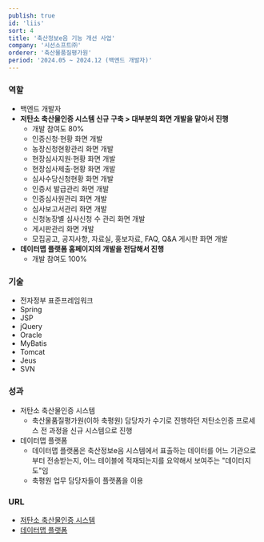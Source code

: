 ```yaml
---
publish: true
id: 'liis'
sort: 4
title: '축산정보e음 기능 개선 사업'
company: '시선소프트㈜'
orderer: '축산물품질평가원'
period: '2024.05 ~ 2024.12 (백엔드 개발자)'
---
```


### 역할

- 백엔드 개발자
- **저탄소 축산물인증 시스템 신규 구축 > 대부분의 화면 개발을 맡아서 진행**
  - 개발 참여도 80%
  - 인증신청&middot;현황 화면 개발
  - 농장신청현황관리 화면 개발
  - 현장심사지원&middot;현황 화면 개발
  - 현장심사제출&middot;현황 화면 개발
  - 심사수당신청현황 화면 개발
  - 인증서 발급관리 화면 개발
  - 인증심사원관리 화면 개발
  - 심사보고서관리 화면 개발
  - 신청농장별 심사신청 수 관리 화면 개발
  - 게시판관리 화면 개발
  - 모집공고, 공지사항, 자료실, 홍보자료, FAQ, Q&amp;A 게시판 화면 개발
- **데이터맵 플랫폼 홈페이지의 개발을 전담해서 진행**
  - 개발 참여도 100%

### 기술

- 전자정부 표준프레임워크
- Spring
- JSP
- jQuery
- Oracle
- MyBatis
- Tomcat
- Jeus
- SVN

### 성과

- 저탄소 축산물인증 시스템
  - 축산물품질평가원(이하 축평원) 담당자가 수기로 진행하던 저탄소인증 프로세스 전 과정을 신규 시스템으로 진행
- 데이터맵 플랫폼
  - 데이터맵 플랫폼은 축산정보e음 시스템에서 표출하는 데이터를 어느 기관으로부터 전송받는지, 어느 테이블에 적재되는지를 요약해서 보여주는 "데이터지도"임
  - 축평원 업무 담당자들이 플랫폼을 이용

### URL

- [저탄소 축산물인증 시스템](https://liis.go.kr/newlcb/LcbMain.do)
- [데이터맵 플랫폼](https://liis.go.kr/datamap/DataMapMain.do)
